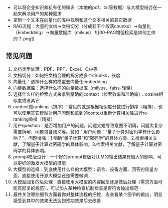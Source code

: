 - 可以将企业知识和私有化的知识（本地的pdf、txt等数据）与大模型结合在一起来解决用户的某种需求
- 拿到一个文本在向量化的库中找到和这个文本相关的其它数据
- RAG流程：大量的文档->文档切分（分成若干个段落chunks）->向量化（Embedding）->向量数据库（milvus）
![[00-RAG增强检索是如何工作的？.png]]

## 常见问题
1. 文档类型处理：PDF、PPT、Excel、Csv等
2. 文档切分：如何把文档合理的拆分成多个chunks，长度
3. 向量化：选择什么样的模型去向量化embedding
4. 向量数据库：选择什么样的向量数据库（milvus、faiss-轻量）
5. 选择什么样的检索方式来拿到精确的context（检索效率和准确率）：cosine相似度或者其它
6. context做ranking（排序）：常见的就是根据相似度分数进行排序（粗排）、也可以使用其它模型对用户问题和拿到的context重新计算相关性进行re-ranking重排（精排）
7. 用户question：是否增加用户的问题，问题太短导致意图不明确，问题太复杂需要拆解，问题包含歧义等。譬如：用户问题：“量子计算对密码学有什么影响？”，问题增强：1.明确“量子计算”和“密码学”的具体方面。2.检索相关文献，了解量子计算对密码学的具体影响。3.检索相关文献，了解量子计算对密码学的具体影响。
8. prompt模版设计：一个好的prompt模版对LLM的输出结果有很大的影响、可以更好的激发大模型的潜能
9. 大模型的选择：到底使用什么样的大模型：语言、设备方面、回答的质量方面、直接使用开源大模型还是需要微调
10. 大模型回复的后处理：直接使用大模型的内容回复还是做后处理（需求方面可能有回复的规范），可以加入某种检查机制检查是否符合输出规范
11. 最终关注哪些细节方面看你对整体流程的把控，去查看某个细节的输出，明显感受到其中的效果无法达到预期效果后去改善